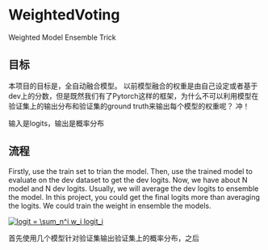 # WeightedVoting
Weighted Model Ensemble Trick

## 目标

本项目的目标是，全自动融合模型。 以前模型融合的权重是由自己设定或者基于dev上的分数，但是既然我们有了Pytorch这样的框架，为什么不可以利用模型在验证集上的输出分布和验证集的ground truth来输出每个模型的权重呢？ 冲！


输入是logits，输出是概率分布


## 流程

Firstly, use the train set to trian the model. Then, use the trained model to evaluate on the dev dataset to get the dev logits. Now, we have about N model and N dev logits. Usually, we will average the dev logits to ensemble the model. In this project, you could get the final logits more than averaging the logits. We could train the weight in ensemble the models.

<a href="https://www.codecogs.com/eqnedit.php?latex=logit&space;=&space;\sum_n^i&space;w_i&space;logit_i" target="_blank"><img src="https://latex.codecogs.com/gif.latex?logit&space;=&space;\sum_n^i&space;w_i&space;logit_i" title="logit = \sum_n^i w_i logit_i" /></a>


首先使用几个模型针对验证集输出验证集上的概率分布，之后
